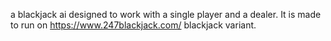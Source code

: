 a blackjack ai designed to work with a single player and a dealer. It is made to run on https://www.247blackjack.com/ blackjack variant.

